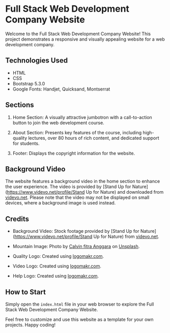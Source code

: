 # Full Stack Web Development Company Website

Welcome to the Full Stack Web Development Company Website! This project demonstrates a responsive and visually appealing website for a web development company.

## Technologies Used

- HTML
- CSS
- Bootstrap 5.3.0
- Google Fonts: Handjet, Quicksand, Montserrat

## Sections

1. Home Section: A visually attractive jumbotron with a call-to-action button to join the web development course.

2. About Section: Presents key features of the course, including high-quality lectures, over 80 hours of rich content, and dedicated support for students.

3. Footer: Displays the copyright information for the website.

## Background Video

The website features a background video in the home section to enhance the user experience. The video is provided by [Stand Up for Nature](https://www.videvo.net/profile/Stand Up for Nature) and downloaded from [videvo.net](https://www.videvo.net). Please note that the video may not be displayed on small devices, where a background image is used instead.

## Credits

- Background Video: Stock footage provided by [Stand Up for Nature](https://www.videvo.net/profile/Stand Up for Nature) from [videvo.net](https://www.videvo.net).

- Mountain Image: Photo by [Calvin fitra Anggara](https://unsplash.com/@calvinfa?utm_source=unsplash&utm_medium=referral&utm_content=creditCopyText) on [Unsplash](https://unsplash.com/photos/R-mDyhjgH7o?utm_source=unsplash&utm_medium=referral&utm_content=creditCopyText).

- Quality Logo: Created using [logomakr.com](logomakr.com/app/5UXSqb).

- Video Logo: Created using [logomakr.com](logomakr.com/app/6eM2Ql).

- Help Logo: Created using [logomakr.com](logomakr.com/app/9K9Kki).

## How to Start

Simply open the `index.html` file in your web browser to explore the Full Stack Web Development Company Website.

Feel free to customize and use this website as a template for your own projects. Happy coding!
